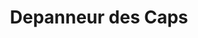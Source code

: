 ---
title: "Depanneur des Caps"
url: /saint-tite-des-caps/depanneur-des-caps/
shop: Lebensmittel
---